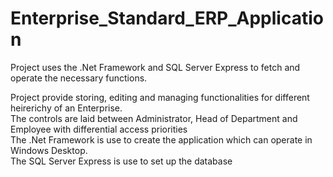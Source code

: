 # Enterprise_Standard_ERP_Application
Project uses the .Net Framework and SQL Server Express to fetch and operate the necessary functions.


Project provide storing, editing and managing functionalities for different heirerichy of an Enterprise.<br/>
The controls are laid between Administrator, Head of Department and Employee with differential access priorities
</br>
The .Net Framework is use to create the application which can operate in Windows Desktop.
</br>The SQL Server Express is use to set up the database
